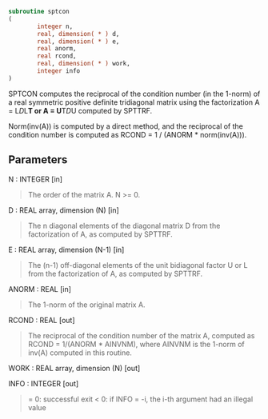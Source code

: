 ```fortran
subroutine sptcon
(
        integer n,
        real, dimension( * ) d,
        real, dimension( * ) e,
        real anorm,
        real rcond,
        real, dimension( * ) work,
        integer info
)
```

SPTCON computes the reciprocal of the condition number (in the
1-norm) of a real symmetric positive definite tridiagonal matrix
using the factorization A = L*D*L**T or A = U**T*D*U computed by
SPTTRF.

Norm(inv(A)) is computed by a direct method, and the reciprocal of
the condition number is computed as
RCOND = 1 / (ANORM * norm(inv(A))).

## Parameters
N : INTEGER [in]
> The order of the matrix A.  N >= 0.

D : REAL array, dimension (N) [in]
> The n diagonal elements of the diagonal matrix D from the
> factorization of A, as computed by SPTTRF.

E : REAL array, dimension (N-1) [in]
> The (n-1) off-diagonal elements of the unit bidiagonal factor
> U or L from the factorization of A,  as computed by SPTTRF.

ANORM : REAL [in]
> The 1-norm of the original matrix A.

RCOND : REAL [out]
> The reciprocal of the condition number of the matrix A,
> computed as RCOND = 1/(ANORM * AINVNM), where AINVNM is the
> 1-norm of inv(A) computed in this routine.

WORK : REAL array, dimension (N) [out]

INFO : INTEGER [out]
> = 0:  successful exit
> < 0:  if INFO = -i, the i-th argument had an illegal value
